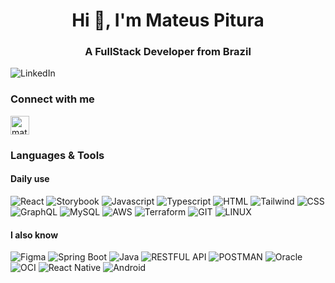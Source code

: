 <h1 align="center">Hi 👋, I'm Mateus Pitura</h1>
<h3 align="center">A FullStack Developer from Brazil</h3>

![LinkedIn](https://github.com/MateusPitura/MateusPitura/assets/119008106/a3562f66-5ed5-4c11-9161-392f98446219)

<h3 align="left">Connect with me</h3>
<p align="left">
<a href="https://linkedin.com/in/mateuspitura" target="blank"><img align="center" src="https://github.com/MateusPitura/MateusPitura/assets/119008106/a01d35cc-94a5-40a5-8a69-6343dbfc123b" alt="mateuspitura" height="30"/></a>

<h3 align="left">Languages & Tools</h3>
<!--
<p>
  <img align="left" src="https://github-readme-stats.vercel.app/api/top-langs?username=mateuspitura&show_icons=true&locale=en&layout=compact" alt="mateuspitura"/>
</p>
-->
<h4 align="left">Daily use</h4>
<p align="left"> 
<img src="https://img.shields.io/badge/react-%2320232a.svg?style=for-the-badge&logo=react&logoColor=%2361DAFB" alt="React"/>
<img src="https://img.shields.io/badge/-Storybook-FF4785?style=for-the-badge&logo=storybook&logoColor=white" alt="Storybook"/>
<img src="https://img.shields.io/badge/javascript-%23323330.svg?style=for-the-badge&logo=javascript&logoColor=%23F7DF1E" alt="Javascript"/>
<img src="https://img.shields.io/badge/typescript-%23007ACC.svg?style=for-the-badge&logo=typescript&logoColor=white" alt="Typescript"/>
<img src="https://img.shields.io/badge/html-%23E34F26.svg?style=for-the-badge&logo=html5&logoColor=white" alt="HTML"/>  
<img src="https://img.shields.io/badge/tailwind-%2338B2AC.svg?style=for-the-badge&logo=tailwind-css&logoColor=white" alt="Tailwind"/>
<img src="https://img.shields.io/badge/css-%231572B6.svg?style=for-the-badge&logo=css3&logoColor=white" alt="CSS"/>
<img src="https://img.shields.io/badge/-GraphQL-E10098?style=for-the-badge&logo=graphql&logoColor=white" alt="GraphQL"/>
<img src="https://img.shields.io/badge/mysql-4479A1.svg?style=for-the-badge&logo=mysql&logoColor=white" alt="MySQL"/>
<img src="https://img.shields.io/badge/AWS-%23FF9900.svg?style=for-the-badge&logo=amazon-aws&logoColor=white" alt="AWS"/>
<img src="https://img.shields.io/badge/terraform-%235835CC.svg?style=for-the-badge&logo=terraform&logoColor=white" alt=" Terraform"/>
<img src="https://img.shields.io/badge/git-%23F05033.svg?style=for-the-badge&logo=git&logoColor=white" alt="GIT"/>
<img src="https://img.shields.io/badge/Linux-FCC624?style=for-the-badge&logo=linux&logoColor=black" alt="LINUX"/>
</p>
<h4 align="left">I also know</h4>
<p align="left">
<img src="https://img.shields.io/badge/figma-%23F24E1E.svg?style=for-the-badge&logo=figma&logoColor=white" alt="Figma"/>
<img src="https://img.shields.io/badge/spring boot-%236DB33F.svg?style=for-the-badge&logo=spring&logoColor=white" alt="Spring Boot"/>
<img src="https://img.shields.io/badge/java-%23ED8B00.svg?style=for-the-badge&logo=openjdk&logoColor=white" alt="Java"/>
<img src="https://img.shields.io/badge/RESTful API-2F3134?style=for-the-badge" alt="RESTFUL API"/>
<img src="https://img.shields.io/badge/Postman-FF6C37?style=for-the-badge&logo=postman&logoColor=white" alt="POSTMAN"/>
<img src="https://img.shields.io/badge/Oracle-F80000?style=for-the-badge&logo=oracle&logoColor=white" alt="Oracle"/>
<img src="https://img.shields.io/badge/OCI-F80000?style=for-the-badge&logo=oracle&logoColor=white" alt="OCI"/>
<img src="https://img.shields.io/badge/react_native-%2320232a.svg?style=for-the-badge&logo=react&logoColor=%2361DAFB" alt="React Native"/>
<img src="https://img.shields.io/badge/Android-3DDC84?style=for-the-badge&logo=android&logoColor=white" alt=" Android"/>
<!-- <img src="https://img.shields.io/badge/docker-%230db7ed.svg?style=for-the-badge&logo=docker&logoColor=white" alt=" Docker"/> -->
</p>

<!--Link for badges: https://github.com/Ileriayo/markdown-badges--/>
